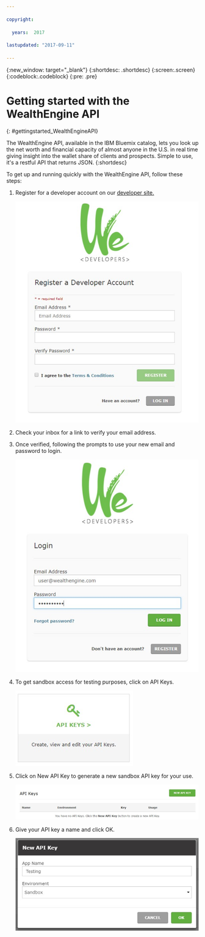 ```yaml
---

copyright:

  years:  2017

lastupdated: "2017-09-11"

---
```


{:new_window: target="_blank"}
{:shortdesc: .shortdesc}
{:screen:.screen}
{:codeblock:.codeblock}
{:pre: .pre}

<!-- The name of this file should remain index.md -->

# Getting started with the WealthEngine API
{: #gettingstarted_WealthEngineAPI}

The WealthEngine API, available in the IBM Bluemix catalog, lets you look up the net worth and financial capacity of almost anyone in the U.S. in real time giving insight into the wallet share of clients and prospects. Simple to use, it's a restful API that returns JSON.
{:shortdesc}

To get up and running quickly with the WealthEngine API, follow these steps:

1. Register for a developer account on our [developer site.](https://dev.wealthengine.com/app/#/register?utm_source=partner&utm_medium=web&utm_campaign=ibmbluemix)
	
	![Register for a developer account](images/BlueMix_WE1.jpg)
	
2. Check your inbox for a link to verify your email address.
	
3. Once verified, following the prompts to use your new email and password to login. 

	![Enter your developer credentials to login](images/Bluemix_WE3_B.jpg)

4. To get sandbox access for testing purposes, click on API Keys. 
	
	![Click on API Keys](images/BlueMix_WE4.jpg)
	
5. Click on New API Key to generate a new sandbox API key for your use. 

	![Click New API Key](images/BlueMix_WE5.jpg)
	
6. Give your API key a name and click OK. 

	![Create a new API Key](images/BlueMix_WE6.jpg)
	
<!-- Related links section: still REQUIRED but moved to toc file (in your same folder).  Edit there.
-->

